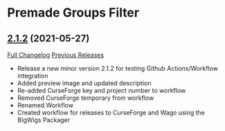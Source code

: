 # Premade Groups Filter

## [2.1.2](https://github.com/0xbs/premade-groups-filter/tree/2.1.2) (2021-05-27)
[Full Changelog](https://github.com/0xbs/premade-groups-filter/compare/2.1.1...2.1.2) [Previous Releases](https://github.com/0xbs/premade-groups-filter/releases)

- Release a new minor version 2.1.2 for testing Github Actions/Workflow integration  
- Added preview image and updated description  
- Re-added CurseForge key and project number to workflow  
- Removed CurseForge temporary from workflow  
- Renamed Workflow  
- Created workflow for releases to CurseForge and Wago using the BIgWigs Packager  
